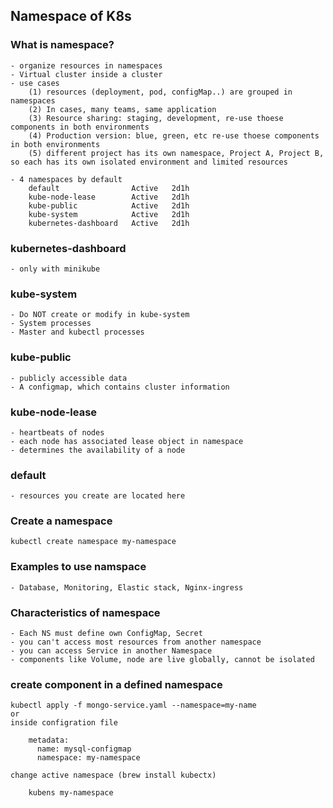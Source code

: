 ## Namespace of K8s

### What is namespace?

    - organize resources in namespaces
    - Virtual cluster inside a cluster
    - use cases 
        (1) resources (deployment, pod, configMap..) are grouped in namespaces
        (2) In cases, many teams, same application
        (3) Resource sharing: staging, development, re-use thoese components in both environments 
        (4) Production version: blue, green, etc re-use thoese components in both environments
        (5) different project has its own namespace, Project A, Project B, so each has its own isolated environment and limited resources

    - 4 namespaces by default 
        default                Active   2d1h
        kube-node-lease        Active   2d1h
        kube-public            Active   2d1h
        kube-system            Active   2d1h
        kubernetes-dashboard   Active   2d1h

### kubernetes-dashboard
    - only with minikube 

### kube-system 
    - Do NOT create or modify in kube-system
    - System processes
    - Master and kubectl processes

### kube-public
    - publicly accessible data
    - A configmap, which contains cluster information

### kube-node-lease
    - heartbeats of nodes
    - each node has associated lease object in namespace
    - determines the availability of a node

### default 
    - resources you create are located here 

### Create a namespace
    kubectl create namespace my-namespace

### Examples to use namspace 
    - Database, Monitoring, Elastic stack, Nginx-ingress 

### Characteristics of namespace
    - Each NS must define own ConfigMap, Secret
    - you can't access most resources from another namespace
    - you can access Service in another Namespace
    - components like Volume, node are live globally, cannot be isolated

### create component in a defined namespace
    kubectl apply -f mongo-service.yaml --namespace=my-name
    or 
    inside configration file
```
    metadata:
      name: mysql-configmap
      namespace: my-namespace
``` 
    change active namespace (brew install kubectx) 
```
    kubens my-namespace
``` 
